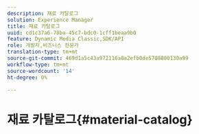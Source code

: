 ```yaml
---
description: 재료 카탈로그
solution: Experience Manager
title: 재료 카탈로그
uuid: cd1c37a6-78ba-45c7-bdc0-1cff1beaa9b0
feature: Dynamic Media Classic,SDK/API
role: 개발자,비즈니스 전문가
translation-type: tm+mt
source-git-commit: 469d1a5c43a972116a8a2efb0de5708800130a99
workflow-type: tm+mt
source-wordcount: '14'
ht-degree: 0%

---
```



# 재료 카탈로그{#material-catalog}

